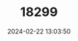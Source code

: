 ---
title: "18299"
category: "Proechimys simonsi"
draft: false
date: 2024-02-22 13:03:50
languages:
  English: ["Simon's Spiny Rat"]
---
